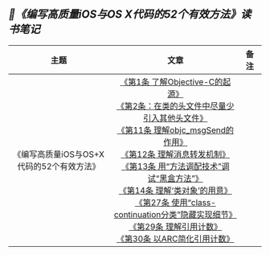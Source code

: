 ## *📖《编写高质量iOS与OS X代码的52个有效方法》读书笔记*
|主题|文章|备注|
|:---:|:--:|:---
《编写高质量iOS与OS+X代码的52个有效方法》|[《第1条 了解Objective-C的起源》](https://github.com/baohenglin/HLBlog/blob/master/Articles/EffectiveObjective-C/第1条了解Objective-C的起源.md)<br>[《第2条：在类的头文件中尽量少引入其他头文件》](https://github.com/baohenglin/HLBlog/blob/master/Articles/EffectiveObjective-C/%E7%AC%AC2%E6%9D%A1%E5%9C%A8%E7%B1%BB%E7%9A%84%E5%A4%B4%E6%96%87%E4%BB%B6%E4%B8%AD%E5%B0%BD%E9%87%8F%E5%B0%91%E5%BC%95%E5%85%A5%E5%85%B6%E4%BB%96%E5%A4%B4%E6%96%87%E4%BB%B6.md)<br>[《第11条 理解objc_msgSend的作用》](https://github.com/baohenglin/HLBlog/blob/master/Articles/EffectiveObjective-C/%E7%AC%AC11%E6%9D%A1%E7%90%86%E8%A7%A3objc_msgSend%E7%9A%84%E4%BD%9C%E7%94%A8.md)<br>[《第12条 理解消息转发机制》](https://github.com/baohenglin/HLBlog/blob/master/Articles/EffectiveObjective-C/%E7%AC%AC12%E6%9D%A1%E7%90%86%E8%A7%A3%E6%B6%88%E6%81%AF%E8%BD%AC%E5%8F%91%E6%9C%BA%E5%88%B6.md)<br>[《第13条 用“方法调配技术”调试“黑盒方法”》](https://github.com/baohenglin/HLBlog/blob/master/Articles/EffectiveObjective-C/%E7%AC%AC13%E6%9D%A1%EF%BC%9A%E7%94%A8%E2%80%9C%E6%96%B9%E6%B3%95%E8%B0%83%E9%85%8D%E6%8A%80%E6%9C%AF%E2%80%9D%E8%B0%83%E8%AF%95%E2%80%9C%E9%BB%91%E7%9B%92%E6%96%B9%E6%B3%95%E2%80%9D.md)<br>[《第14条 理解‘类对象’的用意》](https://github.com/baohenglin/HLBlog/blob/master/Articles/EffectiveObjective-C/%E7%AC%AC14%E6%9D%A1%E7%B1%BB%E5%AF%B9%E8%B1%A1.md)<br>[《第27条 使用“class-continuation分类”隐藏实现细节》](https://github.com/baohenglin/HLBlog/blob/master/Articles/EffectiveObjective-C/第27条使用“class-continuation分类”隐藏实现细节.md)<br>[《第29条 理解引用计数》](https://github.com/baohenglin/HLBlog/blob/master/Articles/%E7%AC%AC29%E6%9D%A1%20%E7%90%86%E8%A7%A3%E5%BC%95%E7%94%A8%E8%AE%A1%E6%95%B0.md)<br>[《第30条 以ARC简化引用计数》](https://github.com/baohenglin/HLBlog/blob/master/Articles/第30条_以ARC简化引用计数.md)<br>|
